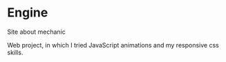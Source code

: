 # Engine
Site about mechanic

Web project, in which I tried JavaScript animations and my responsive css skills.
